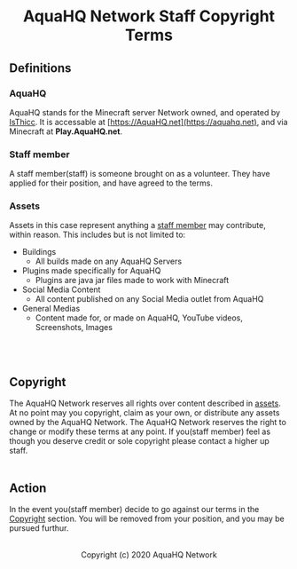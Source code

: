 <h1 align="center">AquaHQ Network Staff Copyright Terms</h1>

<h2 id="definitions"><strong>Definitions</strong></h2>

<h3 id="aquahq"><strong>AquaHQ</strong></h3>

AquaHQ stands for the Minecraft server Network owned, and operated by [IsThicc](https://isthicc.xyz). It is accessable at [https://AquaHQ.net](https://aquahq.net), and via Minecraft at **Play.AquaHQ.net**.
<br>
<h3 id="staff"><strong>Staff member</strong></h3>

A staff member(staff) is someone brought on as a volunteer. They have applied for their position, and have agreed to the terms.
<br>
<h3 id="assets"><strong>Assets</strong></h3>

Assets in this case represent anything a <a href="legal.aquahq.net/staff/Copyright#staff">staff member</a> may contribute, within reason. This includes but is not limited to:
- Buildings
    - All builds made on any AquaHQ Servers
- Plugins made specifically for AquaHQ
    - Plugins are java jar files made to work with Minecraft
- Social Media Content
    - All content published on any Social Media outlet from AquaHQ
- General Medias
    - Content made for, or made on AquaHQ, YouTube videos, Screenshots, Images
<br>
<br>
<h2 id="copyright"><strong>Copyright</strong></h2>

The AquaHQ Network reserves all rights over content described in [assets](https://legal.aquahq.net/staff/Copyright#assets). At no point may you copyright, claim as your own, or distribute any assets owned by the AquaHQ Network. The AquaHQ Network reserves the right to change or modify these terms at any point. If you(staff member) feel as though you deserve credit or sole copyright please contact a higher up staff.
<br>
<br>
<h2 id="action"><strong>Action</strong></h2>

In the event you(staff member) decide to go against our terms in the [Copyright](https://legal.aquahq.net/staff/Copyright#copyright) section. You will be removed from your position, and you may be pursued furthur.
<br>
<br>
<p align="center">Copyright (c) 2020 AquaHQ Network</p>
